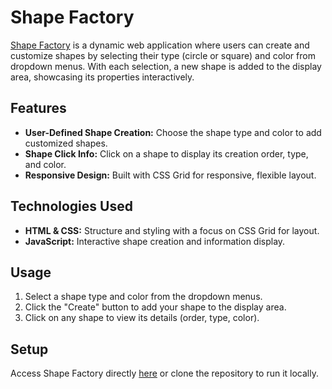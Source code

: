 
# Shape Factory

[Shape Factory](https://mr-reutcky.github.io/shape-factory/) is a dynamic web application where users can create and customize shapes by selecting their type (circle or square) and color from dropdown menus. With each selection, a new shape is added to the display area, showcasing its properties interactively.

## Features

- **User-Defined Shape Creation:** Choose the shape type and color to add customized shapes.
- **Shape Click Info:** Click on a shape to display its creation order, type, and color.
- **Responsive Design:** Built with CSS Grid for responsive, flexible layout.

## Technologies Used

- **HTML & CSS:** Structure and styling with a focus on CSS Grid for layout.
- **JavaScript:** Interactive shape creation and information display.

## Usage

1. Select a shape type and color from the dropdown menus.
2. Click the "Create" button to add your shape to the display area.
3. Click on any shape to view its details (order, type, color).

## Setup

Access Shape Factory directly [here](https://mr-reutcky.github.io/shape-factory/) or clone the repository to run it locally.


